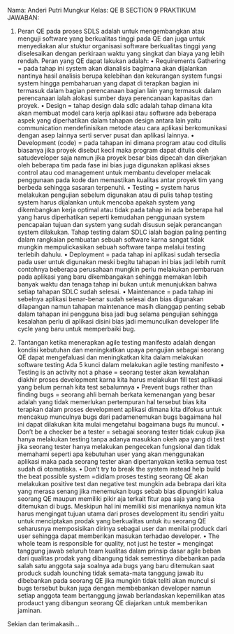 Nama: Anderi Putri Mungkur 
Kelas: QE B 
SECTION 9 
PRAKTIKUM 
JAWABAN: 
1.	Peran QE pada proses SDLS adalah untuk mengembangkan atau menguji software yang berkualitas tinggi pada QE dan juga untuk menyediakan alur stuktur organisasi software berkualitas tinggi yang diselesaikan dengan perkiraan waktu yang singkat dan biaya yang lebih rendah.
Peran yang QE dapat lakukan adalah: 
•	Requirements Gathering = pada tahap ini system akan dianalisis bagimana akan dijalankan nantinya hasil analisis berupa kelebihan dan kekurangan system fungsi system hingga pembaharuan yang dapat di terapkan bagian ini termasuk dalam bagian perencanaan bagian lain yang termasuk dalam perencanaan ialah alokasi sumber daya perencanaan kapasitas dan proyek. 
•	Design = tahap design dala sdlc adalah tahap dimana kita akan membuat model cara kerja aplikasi atau software ada beberapa aspek yang diperhatikan dalam tahapan design antara lain yaitu communication mendefinisikan metode atau cara aplikasi berkomunikasi dengan asep lainnya serti server pusat dan aplikasi lainnya. 
•	Development (code) = pada tahapan ini dimana program atau cod ditulis biasanya jika proyek disebut kecil maka program dapat ditulis oleh satudeveloper saja namun jika proyek besar bias dipecah dan dikerjakan oleh beberapa tim pada fase ini bias juga digunakan aplikasi akses control atau cod management untuk membantu developer melacak penggunaan pada kode dan memastikan kualitas antar proyek tim yang berbeda sehingga sasaran terpenuhi. 
•	Testing = system harus melakukan pengujian sebelum digunakan atau di pulis tahap testing system harus dijalankan untuk mencoba apakah system yang dikembangkan kerja optimal atau tidak pada tahap ini ada beberapa hal yang harus diperhatikan seperti kemudahan penggunaan system pencapaian tujuan dan system yang sudah disusun sejak perancangan system dilakukan. Tahap testing dalam SDLC ialah bagian paling penting dalam rangkaian pembuatan sebuah software karna sangat tidak mungkin mempulickasikan sebuah software tanpa melalui testing terlebih dahulu. 
•	Deployment = pada tahap ini aplikasi sudah tersedia pada user untuk digunakan meski begitu tahapan ini bias jadi lebih rumit contohnya beberapa perusahaan mungkin perlu melakukan pembaruan pada aplikasi yang baru dikembangakan sehingga memakan lebih banyak waktu dan tenaga  tahap ini bukan untuk menunjukkan bahwa setiap tahapan SDLC sudah selesai. 
•	Maintenance = pada tahap ini sebelnya aplikasi benar-benar sudah selesai dan bias digunakan dilapangan namun tahapan maintenance masih dianggap penting sebab dalam tahapan ini pengguna bisa jadi bug selama pengujian sehingga kesalahan perlu di aplikasi disini bias jadi memunculkan developer life cycle yang baru untuk memperbaiki bug. 


2.	Tantangan ketika menerapkan agile testing manifesto adalah dengan kondisi kebutuhan dan meningkatkan upaya pengujian sebagai seorang QE dapat mengefaluasi dan meningkatkan kita dalam melakukan software testing 
Ada 5 kunci dalam melakukan agile testing manifesto 
•	Testing is an activity not a phase = seorang tester akan kewalahan diakhir proses development karna kita harus melakukan fill test aplikasi yang belum pernah kita test sebalumnya 
•	Prevent bugs rather than finding bugs = seorang ahli bernah berkata kemenangan yang besar adalah yang tidak memerlukan pertempuran hal tersebut bias kita terapkan dalam proses development aplikasi dimana kita difokus untuk mencakup munculnya bugs dari padamenemukan bugs bagaimana hal ini dapat dilakukan kita mulai mengetahui bagaimana bugs itu muncul. 
•	Don’t be a checker be a tester = sebagai seorang tester tidak cukup jika hanya melakukan testing tanpa adanya masukkan okeh apa yang di test jika seorang tester hanya melakukan pengecekan fungsional dan tidak memahami seperti apa kebutuhan user yang akan menggunakan aplikasi maka pada seorang tester akan dipertanyakan ketika semua test sudah di otomatiska. 
•	Don’t try to break the system instead help build the beat possible system =didlam proses testing seorang QE akan melakukan positive test dan negative test mungkin ada bebrapa dari kita yang merasa senang jika menemukan bugs sebab bias dipungkiri kalua seorang QE maupun memiliki pikir aja terkait fitur apa saja yang bisa ditemukan di bugs. Meskipun hal ini memiliki sisi menariknya namun kita harus mengingat tujuan utama dari proses development itu sendiri yaitu untuk menciptakan prodak yang berkualitas untuk itu seorang QE  seharusnya memposisikan dirinya sebagai user dan menilai produck dari user sehingga dapat memberikan masukan terhadao developer.
•	The whole team is responsible for quality, not just he tester = mengingat tanggung jawab seluruh team kualitas dalam prinsip dasar agile beban dari qualitas prodak yang dibangung tidak semestinya dibebankan pada salah satu anggota saja soalnya ada bugs yang baru ditemukan saat produck sudah lounching tidak semata-mata tanggung jawab itu dibebankan pada seorang QE jika mungkin tidak teliti akan muncul si bugs tersebut bukan juga dengan membebankan developer namun setiap anggota team bertanggung jawab berlandaskan kepemilikan atas prodauct yang dibangun seorang QE diajarkan untuk memberikan jaminan. 




Sekian dan terimakasih… 
